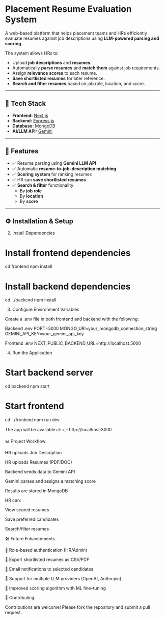 # Placement Resume Evaluation System  

A web-based platform that helps placement teams and HRs efficiently evaluate resumes against job descriptions using **LLM-powered parsing and scoring**.  

The system allows HRs to:  
- Upload **job descriptions** and **resumes**.  
- Automatically **parse resumes** and **match them** against job requirements.  
- Assign **relevance scores** to each resume.  
- **Save shortlisted resumes** for later reference.  
- **Search and filter resumes** based on job role, location, and score.  

---

## 🚀 Tech Stack  

- **Frontend:** [Next.js](https://nextjs.org/)  
- **Backend:** [Express.js](https://expressjs.com/)  
- **Database:** [MongoDB](https://www.mongodb.com/)  
- **AI/LLM API:** [Gemini](https://ai.google.dev/gemini-api)  

---

## 📂 Features  

- ✅ Resume parsing using **Gemini LLM API**  
- ✅ Automatic **resume-to-job-description matching**  
- ✅ **Scoring system** for ranking resumes  
- ✅ HR can **save shortlisted resumes**  
- ✅ **Search & filter** functionality:  
  - By **job role**  
  - By **location**  
  - By **score**  

---

## ⚙️ Installation & Setup  

2. Install Dependencies
# Install frontend dependencies
cd frontend
npm install  

# Install backend dependencies
cd ../backend
npm install

3. Configure Environment Variables

Create a .env file in both frontend and backend with the following:

Backend .env
PORT=5000
MONGO_URI=your_mongodb_connection_string
GEMINI_API_KEY=your_gemini_api_key

Frontend .env
NEXT_PUBLIC_BACKEND_URL=http://localhost:5000

4. Run the Application
# Start backend server
cd backend
npm start

# Start frontend
cd ../frontend
npm run dev


The app will be available at:
👉 http://localhost:3000

📊 Project Workflow

HR uploads Job Description

HR uploads Resumes (PDF/DOC)

Backend sends data to Gemini API

Gemini parses and assigns a matching score

Results are stored in MongoDB

HR can:

View scored resumes

Save preferred candidates

Search/filter resumes

🛠️ Future Enhancements

📌 Role-based authentication (HR/Admin)

📌 Export shortlisted resumes as CSV/PDF

📌 Email notifications to selected candidates

📌 Support for multiple LLM providers (OpenAI, Anthropic)

📌 Improved scoring algorithm with ML fine-tuning

🤝 Contributing

Contributions are welcome! Please fork the repository and submit a pull request.
